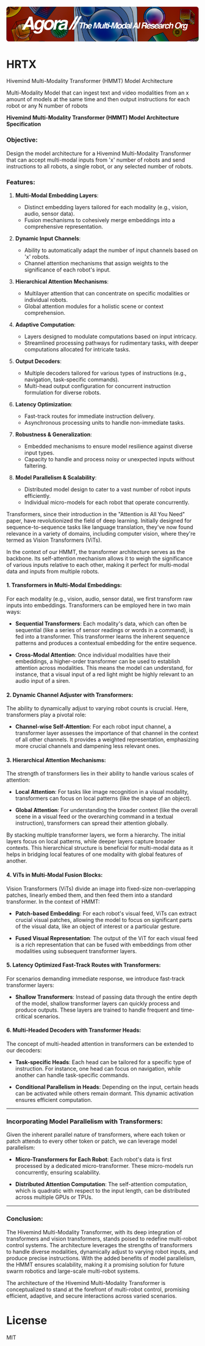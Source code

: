 [![Multi-Modality](agorabanner.png)](https://discord.gg/qUtxnK2NMf)

# HRTX
Hivemind Multi-Modality Transformer (HMMT) Model Architecture 


Multi-Modality Model that can ingest text and video modalities from an x amount of models at the same time and then output instructions for each robot or any N number of robots



**Hivemind Multi-Modality Transformer (HMMT) Model Architecture Specification**

### Objective:
Design the model architecture for a Hivemind Multi-Modality Transformer that can accept multi-modal inputs from 'x' number of robots and send instructions to all robots, a single robot, or any selected number of robots.

### Features:

1. **Multi-Modal Embedding Layers**:
   - Distinct embedding layers tailored for each modality (e.g., vision, audio, sensor data).
   - Fusion mechanisms to cohesively merge embeddings into a comprehensive representation.

2. **Dynamic Input Channels**:
   - Ability to automatically adapt the number of input channels based on 'x' robots.
   - Channel attention mechanisms that assign weights to the significance of each robot's input.

3. **Hierarchical Attention Mechanisms**:
   - Multilayer attention that can concentrate on specific modalities or individual robots.
   - Global attention modules for a holistic scene or context comprehension.

4. **Adaptive Computation**:
   - Layers designed to modulate computations based on input intricacy.
   - Streamlined processing pathways for rudimentary tasks, with deeper computations allocated for intricate tasks.

5. **Output Decoders**:
   - Multiple decoders tailored for various types of instructions (e.g., navigation, task-specific commands).
   - Multi-head output configuration for concurrent instruction formulation for diverse robots.

6. **Latency Optimization**:
   - Fast-track routes for immediate instruction delivery.
   - Asynchronous processing units to handle non-immediate tasks.

7. **Robustness & Generalization**:
   - Embedded mechanisms to ensure model resilience against diverse input types.
   - Capacity to handle and process noisy or unexpected inputs without faltering.

8. **Model Parallelism & Scalability**:
   - Distributed model design to cater to a vast number of robot inputs efficiently.
   - Individual micro-models for each robot that operate concurrently.

Transformers, since their introduction in the "Attention is All You Need" paper, have revolutionized the field of deep learning. Initially designed for sequence-to-sequence tasks like language translation, they've now found relevance in a variety of domains, including computer vision, where they're termed as Vision Transformers (ViTs).

In the context of our HMMT, the transformer architecture serves as the backbone. Its self-attention mechanism allows it to weigh the significance of various inputs relative to each other, making it perfect for multi-modal data and inputs from multiple robots.

#### 1. **Transformers in Multi-Modal Embeddings**:

For each modality (e.g., vision, audio, sensor data), we first transform raw inputs into embeddings. Transformers can be employed here in two main ways:

- **Sequential Transformers**: Each modality's data, which can often be sequential (like a series of sensor readings or words in a command), is fed into a transformer. This transformer learns the inherent sequence patterns and produces a contextual embedding for the entire sequence.

- **Cross-Modal Attention**: Once individual modalities have their embeddings, a higher-order transformer can be used to establish attention across modalities. This means the model can understand, for instance, that a visual input of a red light might be highly relevant to an audio input of a siren.

#### 2. **Dynamic Channel Adjuster with Transformers**:

The ability to dynamically adjust to varying robot counts is crucial. Here, transformers play a pivotal role:

- **Channel-wise Self-Attention**: For each robot input channel, a transformer layer assesses the importance of that channel in the context of all other channels. It provides a weighted representation, emphasizing more crucial channels and dampening less relevant ones.

#### 3. **Hierarchical Attention Mechanisms**:

The strength of transformers lies in their ability to handle various scales of attention:

- **Local Attention**: For tasks like image recognition in a visual modality, transformers can focus on local patterns (like the shape of an object).

- **Global Attention**: For understanding the broader context (like the overall scene in a visual feed or the overarching command in a textual instruction), transformers can spread their attention globally.

By stacking multiple transformer layers, we form a hierarchy. The initial layers focus on local patterns, while deeper layers capture broader contexts. This hierarchical structure is beneficial for multi-modal data as it helps in bridging local features of one modality with global features of another.

#### 4. **ViTs in Multi-Modal Fusion Blocks**:

Vision Transformers (ViTs) divide an image into fixed-size non-overlapping patches, linearly embed them, and then feed them into a standard transformer. In the context of HMMT:

- **Patch-based Embedding**: For each robot's visual feed, ViTs can extract crucial visual patches, allowing the model to focus on significant parts of the visual data, like an object of interest or a particular gesture.

- **Fused Visual Representation**: The output of the ViT for each visual feed is a rich representation that can be fused with embeddings from other modalities using subsequent transformer layers.

#### 5. **Latency Optimized Fast-Track Routes with Transformers**:

For scenarios demanding immediate response, we introduce fast-track transformer layers:

- **Shallow Transformers**: Instead of passing data through the entire depth of the model, shallow transformer layers can quickly process and produce outputs. These layers are trained to handle frequent and time-critical scenarios.

#### 6. **Multi-Headed Decoders with Transformer Heads**:

The concept of multi-headed attention in transformers can be extended to our decoders:

- **Task-specific Heads**: Each head can be tailored for a specific type of instruction. For instance, one head can focus on navigation, while another can handle task-specific commands.

- **Conditional Parallelism in Heads**: Depending on the input, certain heads can be activated while others remain dormant. This dynamic activation ensures efficient computation.

---

### Incorporating Model Parallelism with Transformers:

Given the inherent parallel nature of transformers, where each token or patch attends to every other token or patch, we can leverage model parallelism:

- **Micro-Transformers for Each Robot**: Each robot's data is first processed by a dedicated micro-transformer. These micro-models run concurrently, ensuring scalability.

- **Distributed Attention Computation**: The self-attention computation, which is quadratic with respect to the input length, can be distributed across multiple GPUs or TPUs.

---

### Conclusion:

The Hivemind Multi-Modality Transformer, with its deep integration of transformers and vision transformers, stands poised to redefine multi-robot control systems. The architecture leverages the strengths of transformers to handle diverse modalities, dynamically adjust to varying robot inputs, and produce precise instructions. With the added benefits of model parallelism, the HMMT ensures scalability, making it a promising solution for future swarm robotics and large-scale multi-robot systems.

The architecture of the Hivemind Multi-Modality Transformer is conceptualized to stand at the forefront of multi-robot control, promising efficient, adaptive, and secure interactions across varied scenarios.


# License
MIT



